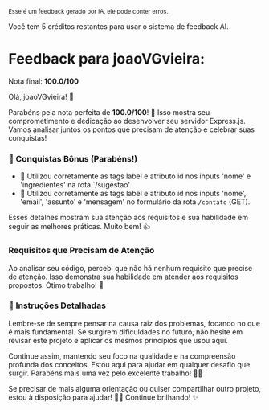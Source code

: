 <sup>Esse é um feedback gerado por IA, ele pode conter erros.</sup>

Você tem 5 créditos restantes para usar o sistema de feedback AI.

# Feedback para joaoVGvieira:

Nota final: **100.0/100**

Olá, joaoVGvieira! 🚀

Parabéns pela nota perfeita de **100.0/100**! 🎉 Isso mostra seu comprometimento e dedicação ao desenvolver seu servidor Express.js. Vamos analisar juntos os pontos que precisam de atenção e celebrar suas conquistas!

### 🎉 Conquistas Bônus (Parabéns!)

- 👏 Utilizou corretamente as tags label e atributo id nos inputs 'nome' e 'ingredientes' na rota `/sugestao'.
- 👏 Utilizou corretamente as tags label e atributo id nos inputs 'nome', 'email', 'assunto' e 'mensagem' no formulário da rota `/contato` (GET).

Esses detalhes mostram sua atenção aos requisitos e sua habilidade em seguir as melhores práticas. Muito bem! 👍

### Requisitos que Precisam de Atenção

Ao analisar seu código, percebi que não há nenhum requisito que precise de atenção. Isso demonstra sua habilidade em atender aos requisitos propostos. Ótimo trabalho! 🌟

### 📝 Instruções Detalhadas

Lembre-se de sempre pensar na causa raiz dos problemas, focando no que é mais fundamental. Se surgirem dificuldades no futuro, não hesite em revisar este projeto e aplicar os mesmos princípios que usou aqui.

Continue assim, mantendo seu foco na qualidade e na compreensão profunda dos conceitos. Estou aqui para ajudar em qualquer desafio que surgir. Parabéns mais uma vez pelo excelente trabalho! 🚀💡

Se precisar de mais alguma orientação ou quiser compartilhar outro projeto, estou à disposição para ajudar! 👨‍💻 Continue brilhando! ✨